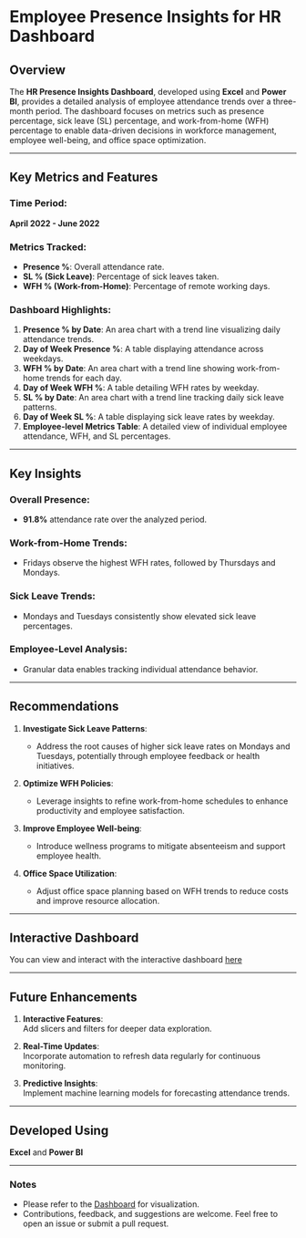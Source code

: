 # Employee Presence Insights for HR Dashboard

## Overview

The **HR Presence Insights Dashboard**, developed using **Excel** and **Power BI**, provides a detailed analysis of employee attendance trends over a three-month period. The dashboard focuses on metrics such as presence percentage, sick leave (SL) percentage, and work-from-home (WFH) percentage to enable data-driven decisions in workforce management, employee well-being, and office space optimization.

---

## Key Metrics and Features

### Time Period:  
**April 2022 - June 2022**

### Metrics Tracked:
- **Presence %**: Overall attendance rate.
- **SL % (Sick Leave)**: Percentage of sick leaves taken.
- **WFH % (Work-from-Home)**: Percentage of remote working days.

### Dashboard Highlights:
1. **Presence % by Date**: An area chart with a trend line visualizing daily attendance trends.
2. **Day of Week Presence %**: A table displaying attendance across weekdays.
3. **WFH % by Date**: An area chart with a trend line showing work-from-home trends for each day.
4. **Day of Week WFH %**: A table detailing WFH rates by weekday.
5. **SL % by Date**: An area chart with a trend line tracking daily sick leave patterns.
6. **Day of Week SL %**: A table displaying sick leave rates by weekday.
7. **Employee-level Metrics Table**: A detailed view of individual employee attendance, WFH, and SL percentages.

---

## Key Insights

### Overall Presence:
- **91.8%** attendance rate over the analyzed period.

### Work-from-Home Trends:
- Fridays observe the highest WFH rates, followed by Thursdays and Mondays.

### Sick Leave Trends:
- Mondays and Tuesdays consistently show elevated sick leave percentages.

### Employee-Level Analysis:
- Granular data enables tracking individual attendance behavior.

---

## Recommendations

1. **Investigate Sick Leave Patterns**: 
   - Address the root causes of higher sick leave rates on Mondays and Tuesdays, potentially through employee feedback or health initiatives.

2. **Optimize WFH Policies**: 
   - Leverage insights to refine work-from-home schedules to enhance productivity and employee satisfaction.

3. **Improve Employee Well-being**: 
   - Introduce wellness programs to mitigate absenteeism and support employee health.

4. **Office Space Utilization**: 
   - Adjust office space planning based on WFH trends to reduce costs and improve resource allocation.

---
## Interactive Dashboard

You can view and interact with the interactive dashboard [here](https://app.powerbi.com/links/iop_7Tu_65?ctid=c6e549b3-5f45-4032-aae9-d4244dc5b2c4&pbi_source=linkShare&bookmarkGuid=0cc95da3-f845-4534-9c55-b388a7de167d)

---
## Future Enhancements

1. **Interactive Features**:  
   Add slicers and filters for deeper data exploration.

2. **Real-Time Updates**:  
   Incorporate automation to refresh data regularly for continuous monitoring.

3. **Predictive Insights**:  
   Implement machine learning models for forecasting attendance trends.

---

## Developed Using  
**Excel** and **Power BI**

---

### Notes
- Please refer to the [Dashboard](https://github.com/kumarmohit108/Employee-Presence-insights-dashboeard/blob/main/HR%20Analytics%20Atliq_mahi%20(1).pdf) for visualization.
- Contributions, feedback, and suggestions are welcome. Feel free to open an issue or submit a pull request.
